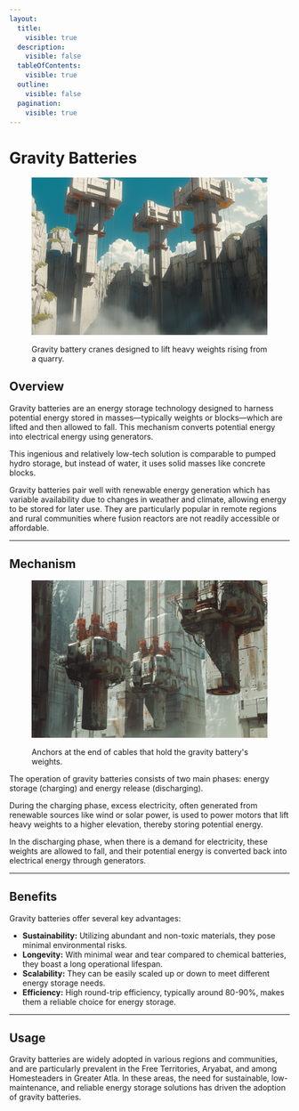 ```yaml
---
layout:
  title:
    visible: true
  description:
    visible: false
  tableOfContents:
    visible: true
  outline:
    visible: false
  pagination:
    visible: true
---
```


# Gravity Batteries

<figure><img src="../../.gitbook/assets/gravitybatteries-209.png" alt=""><figcaption><p>Gravity battery cranes designed to lift heavy weights rising from a quarry.</p></figcaption></figure>

## Overview

Gravity batteries are an energy storage technology designed to harness potential energy stored in masses—typically weights or blocks—which are lifted and then allowed to fall. This mechanism converts potential energy into electrical energy using generators.

This ingenious and relatively low-tech solution is comparable to pumped hydro storage, but instead of water, it uses solid masses like concrete blocks.

Gravity batteries pair well with renewable energy generation which has variable availability due to changes in weather and climate, allowing energy to be stored for later use. They are particularly popular in remote regions and rural communities where fusion reactors are not readily accessible or affordable.

***

## Mechanism

<figure><img src="../../.gitbook/assets/gravitybatteries-9843.png" alt="" width="563"><figcaption><p>Anchors at the end of cables that hold the gravity battery's weights.</p></figcaption></figure>

The operation of gravity batteries consists of two main phases: energy storage (charging) and energy release (discharging).

During the charging phase, excess electricity, often generated from renewable sources like wind or solar power, is used to power motors that lift heavy weights to a higher elevation, thereby storing potential energy.

In the discharging phase, when there is a demand for electricity, these weights are allowed to fall, and their potential energy is converted back into electrical energy through generators.

***

## Benefits

Gravity batteries offer several key advantages:

* **Sustainability:** Utilizing abundant and non-toxic materials, they pose minimal environmental risks.
* **Longevity:** With minimal wear and tear compared to chemical batteries, they boast a long operational lifespan.
* **Scalability:** They can be easily scaled up or down to meet different energy storage needs.
* **Efficiency:** High round-trip efficiency, typically around 80-90%, makes them a reliable choice for energy storage.&#x20;

***

## Usage

Gravity batteries are widely adopted in various regions and communities, and are particularly prevalent in the Free Territories, Aryabat, and among Homesteaders in Greater Atla. In these areas, the need for sustainable, low-maintenance, and reliable energy storage solutions has driven the adoption of gravity batteries.
